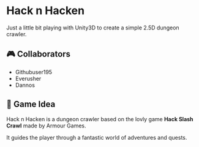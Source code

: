 # Hack n Hacken

Just a little bit playing with Unity3D to create a simple 2.5D dungeon crawler.

## :video_game: Collaborators
* Githubuser195 
* Everusher
* Dannos

## :game_die: Game Idea
Hack n Hacken is a dungeon crawler based on the lovly game **Hack Slash Crawl** made by Armour Games.

It guides the player through a fantastic world of adventures and quests.
